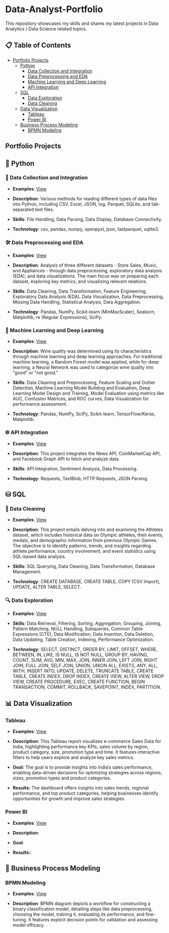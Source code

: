# Data-Analyst-Portfolio

This repository showcases my skills and shares my latest projects in Data Analytics / Data Science related topics.

## 📋 Table of Contents
- [Portfolio Projects](#portfolio-projects)
    - [Python](#python)
        - [Data Collection and Integration](#data-collection-and-integration)
        - [Data Preprocessing and EDA](#data-preprocessing-and-eda)
        - [Machine Learning and Deep Learning](#machine-learning-and-deep-learning)
        - [API Integration](#api-integration)
    - [SQL](#sql)
        - [Data Exploration](#data-exploration)
        - [Data Cleaning](#data-cleaning)
    - [Data Visualization](#data-visualization)
        - [Tableau](#tableau)
        - [Power BI](#power-bi)
    - [Business Process Modeling](#business-process-modeling)
        - [BPMN Modeling](#bpmn-modeling)

## Portfolio Projects

## 🐍 Python

### 🔌 Data Collection and Integration
- **Examples**: [View](https://github.com/AndriiKachan/Portfolio-Projects/tree/main/Python/Data%20Collection%20and%20Integration)
  
- **Description**: Various methods for reading different types of data files into Python, including CSV, Excel, JSON, log, Parquet, SQLite, and tab-separated text files.
  
- **Skills**: File Handling, Data Parsing, Data Display, Database Connectivity.
  
- **Technology**: csv, pandas, numpy, openpyxl, json, fastparquet, sqlite3.
  
### 🛠️ Data Preprocessing and EDA
- **Examples**: [View](https://github.com/AndriiKachan/Portfolio-Projects/tree/main/Python/Data%20Preprocessing%20and%20EDA)
  
- **Description**: Analysis of three different datasets - Store Sales, Music, and Appliances - through data preprocessing, exploratory data analysis (EDA), and data visualizations. The main focus was on preparing each dataset, exploring key metrics, and visualizing relevant relations.
  
- **Skills**: Data Cleaning, Data Transformation, Feature Engineering, Exploratory Data Analysis (EDA), Data Visualization, Data Preprocessing, Missing Data Handling, Statistical Analysis, Data Aggregation.
  
- **Technology**: Pandas, NumPy, Scikit-learn (MinMaxScaler), Seaborn, Matplotlib, re (Regular Expressions), SciPy.

### 🤖 Machine Learning and Deep Learning
- **Examples**: [View](https://github.com/AndriiKachan/Portfolio-Projects/tree/main/Python/Machine%20Learning%20and%20Deep%20Learning)
  
- **Description**: Wine quality was determined using its characteristics through machine learning and deep learning approaches. For traditional machine learning, a Random Forest model was applied, while for deep learning, a Neural Network was used to categorize wine quality into "good" or "not good."
  
- **Skills**: Data Cleaning and Preprocessing, Feature Scaling and Outlier Detection, Machine Learning Model Building and Evaluation, Deep Learning Model Design and Training, Model Evaluation using metrics like AUC, Confusion Matrices, and ROC curves, Data Visualization for performance assessment.
  
- **Technology**: Pandas, NumPy, SciPy, Scikit-learn, TensorFlow/Keras, Matplotlib.

### 🌐 API Integration
- **Examples**: [View](https://github.com/AndriiKachan/Portfolio-Projects/tree/main/Python/API%20Integration)
  
- **Description**: This project integrates the News API, CoinMarketCap API, and Facebook Graph API to fetch and analyze data.
  
- **Skills**: API Integration, Sentiment Analysis, Data Processing.
  
- **Technology**: Requests, TextBlob, HTTP Requests, JSON Parsing.

## ⛁ SQL

### 🧹 Data Cleaning
- **Examples**: [View](https://github.com/AndriiKachan/Portfolio-Projects/tree/main/SQL/Data%20Cleaning)
  
- **Description**: This project entails delving into and examining the Athletes dataset, which includes historical data on Olympic athletes, their events, medals, and demographic information from previous Olympic Games. The objective is to identify patterns, trends, and insights regarding athlete performance, country involvement, and event statistics using SQL-based data analysis.
  
- **Skills**: SQL Querying, Data Cleaning, Data Transformation, Database Management.
  
- **Technology**: CREATE DATABASE, CREATE TABLE, COPY (CSV Import), UPDATE, ALTER TABLE, SELECT.

### 🔍 Data Exploration
- **Examples**: [View](https://github.com/AndriiKachan/Portfolio-Projects/tree/main/SQL/Data%20Exploration)
  
- **Skills**: Data Retrieval, Filtering, Sorting, Aggregation, Grouping, Joining, Pattern Matching, NULL Handling, Subqueries, Common Table Expressions (CTE), Data Modification, Data Insertion, Data Deletion, Data Updating, Table Creation, Indexing, Performance Optimization.
  
- **Technology**: SELECT, DISTINCT, ORDER BY, LIMIT, OFFSET, WHERE, BETWEEN, IN, LIKE, IS NULL, IS NOT NULL, GROUP BY, HAVING, COUNT, SUM, AVG, MIN, MAX, JOIN, INNER JOIN, LEFT JOIN, RIGHT JOIN, FULL JOIN, SELF JOIN, UNION, UNION ALL, EXISTS, ANY, ALL, WITH, INSERT INTO, UPDATE, DELETE, TRUNCATE TABLE, CREATE TABLE, CREATE INDEX, DROP INDEX, CREATE VIEW, ALTER VIEW, DROP VIEW, CREATE PROCEDURE, EXEC, CREATE FUNCTION, BEGIN TRANSACTION, COMMIT, ROLLBACK, SAVEPOINT, INDEX, PARTITION.

## 📊 Data Visualization

### Tableau
- **Examples**: [View](https://github.com/AndriiKachan/Portfolio-Projects/tree/main/Data%20Visualization/Tableau)
  
- **Description:** This Tableau report visualizes e-commerce Sales Data for India, highlighting performance key KPIs, sales volume by region, product category, size, promotion type and time. It features interactive filters to help users explore and analyze key sales metrics.

- **Goal:** The goal is to provide insights into India’s sales performance, enabling data-driven decisions for optimizing strategies across regions, sizes, promotion types and product categories.

- **Results:** The dashboard offers insights into sales trends, regional performance, and top product categories, helping businesses identify opportunities for growth and improve sales strategies.

### Power BI
- **Examples**: [View](https://github.com/AndriiKachan/Portfolio-Projects/tree/main/Data%20Visualization/Power%20BI)
  
- **Description**:
  
- **Goal**:
  
- **Results:**:

## 🔗 Business Process Modeling

### BPMN Modeling
- **Examples**: [View](https://github.com/AndriiKachan/Portfolio-Projects/tree/main/Business%20Process%20Modeling/BPMN)
  
- **Description**: BPMN diagram depicts a workflow for constructing a binary classification model, detailing steps like data preprocessing, choosing the model, training it, evaluating its performance, and fine-tuning. It features explicit decision points for validation and assessing model efficacy.
